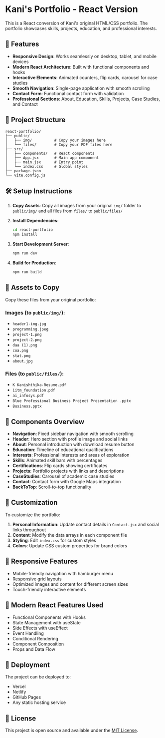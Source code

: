 # Kani's Portfolio - React Version

This is a React conversion of Kani's original HTML/CSS portfolio. The portfolio showcases skills, projects, education, and professional interests.

## 🚀 Features

- **Responsive Design**: Works seamlessly on desktop, tablet, and mobile devices
- **Modern React Architecture**: Built with functional components and hooks
- **Interactive Elements**: Animated counters, flip cards, carousel for case studies
- **Smooth Navigation**: Single-page application with smooth scrolling
- **Contact Form**: Functional contact form with validation
- **Professional Sections**: About, Education, Skills, Projects, Case Studies, and Contact

## 📁 Project Structure

```
react-portfolio/
├── public/
│   ├── img/          # Copy your images here
│   └── files/        # Copy your PDF files here
├── src/
│   ├── components/   # React components
│   ├── App.jsx       # Main app component
│   ├── main.jsx      # Entry point
│   └── index.css     # Global styles
├── package.json
└── vite.config.js
```

## 🛠️ Setup Instructions

1. **Copy Assets**: Copy all images from your original `img/` folder to `public/img/` and all files from `files/` to `public/files/`

2. **Install Dependencies**:
   ```bash
   cd react-portfolio
   npm install
   ```

3. **Start Development Server**:
   ```bash
   npm run dev
   ```

4. **Build for Production**:
   ```bash
   npm run build
   ```

## 📂 Assets to Copy

Copy these files from your original portfolio:

### Images (to `public/img/`):
- `header1-img.jpg`
- `programming.jpeg` 
- `project-1.png`
- `project-2.png`
- `daa (1).png`
- `coa.png`
- `stat.png`
- `about.jpg`

### Files (to `public/files/`):
- `K Kanishthika-Resume.pdf`
- `iitm_foundation.pdf`
- `ai_infosys.pdf`
- `Blue Professional Business Project Presentation .pptx`
- `Business.pptx`

## 🎨 Components Overview

- **Navigation**: Fixed sidebar navigation with smooth scrolling
- **Header**: Hero section with profile image and social links
- **About**: Personal introduction with download resume button
- **Education**: Timeline of educational qualifications
- **Interests**: Professional interests and areas of exploration
- **Skills**: Animated skill bars with percentages
- **Certifications**: Flip cards showing certificates
- **Projects**: Portfolio projects with links and descriptions
- **CaseStudies**: Carousel of academic case studies
- **Contact**: Contact form with Google Maps integration
- **BackToTop**: Scroll-to-top functionality

## 🔧 Customization

To customize the portfolio:

1. **Personal Information**: Update contact details in `Contact.jsx` and social links throughout
2. **Content**: Modify the data arrays in each component file
3. **Styling**: Edit `index.css` for custom styles
4. **Colors**: Update CSS custom properties for brand colors

## 📱 Responsive Features

- Mobile-friendly navigation with hamburger menu
- Responsive grid layouts
- Optimized images and content for different screen sizes
- Touch-friendly interactive elements

## 🌟 Modern React Features Used

- Functional Components with Hooks
- State Management with useState
- Side Effects with useEffect
- Event Handling
- Conditional Rendering
- Component Composition
- Props and Data Flow

## 🚀 Deployment

The project can be deployed to:
- Vercel
- Netlify
- GitHub Pages
- Any static hosting service

## 📄 License

This project is open source and available under the [MIT License](LICENSE).
